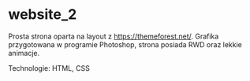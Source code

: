 # website_2

Prosta strona oparta na layout z https://themeforest.net/. Grafika przygotowana w programie Photoshop, strona posiada RWD oraz lekkie animacje.

Technologie: HTML, CSS
